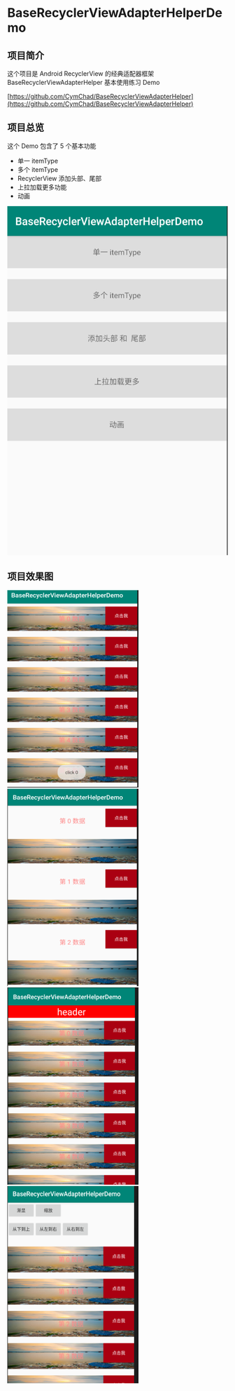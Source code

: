 # BaseRecyclerViewAdapterHelperDemo

## 项目简介

这个项目是 Android RecyclerView 的经典适配器框架 BaseRecyclerViewAdapterHelper 基本使用练习 Demo

[https://github.com/CymChad/BaseRecyclerViewAdapterHelper](https://github.com/CymChad/BaseRecyclerViewAdapterHelper)

## 项目总览 

这个 Demo 包含了 5 个基本功能

- 单一 itemType
- 多个 itemType
- RecyclerView 添加头部、尾部
- 上拉加载更多功能
- 动画

![](/image/1.png)

## 项目效果图 

<html>

<img width="300" height="450" src="/image/2.png"/>   <img width="300" height="450" src="/image/3.png"/>
<img width="300" height="450" src="/image/4.png"/>
<img width="300" height="450" src="/image/5.png"/>

</html>




